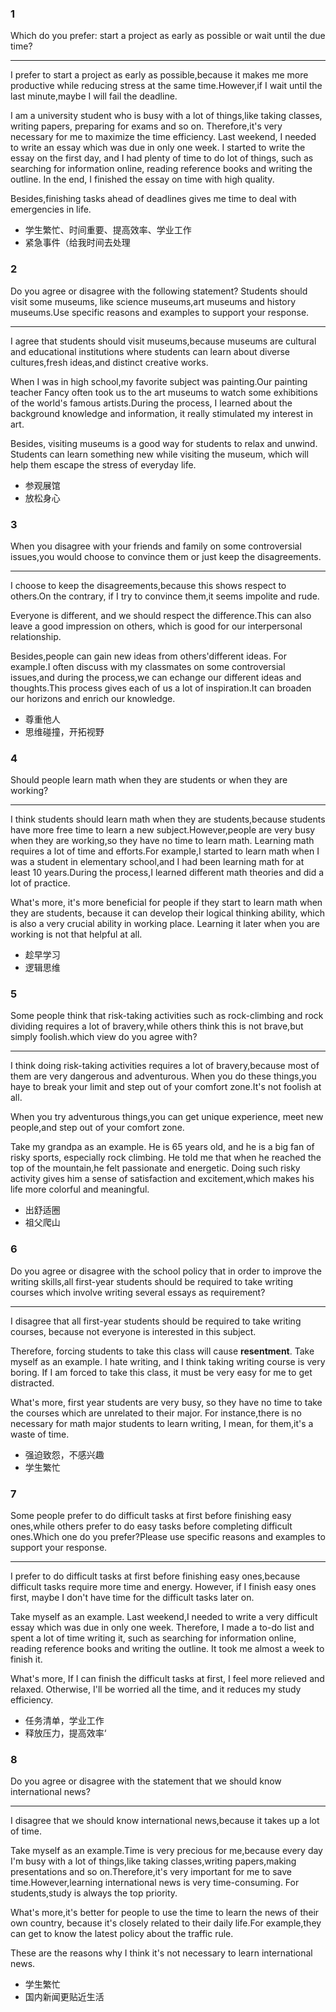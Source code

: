 ### 1

Which do you prefer: start a project as early as possible or wait until the due time?

---

I prefer to start a project as early as possible,because it makes me more productive while reducing stress at the same time.However,if I wait until the last minute,maybe I will fail the deadline.

I am a university student who is busy with a lot of things,like taking classes, writing papers, preparing for exams and so on. Therefore,it's very necessary for me to maximize the time efficiency. Last weekend, I needed to write an essay which was due in only one week. I started to write the essay on the first day, and I had plenty of time to do lot of things, such as searching for information online, reading reference books and writing the outline. In the end, I finished the essay on time with high quality.

Besides,finishing tasks ahead of deadlines gives me time to deal with emergencies in life.

- 学生繁忙、时间重要、提高效率、学业工作
- 紧急事件（给我时间去处理

### 2

Do you agree or disagree with the following statement? Students should visit some museums, like science museums,art museums and history museums.Use specific reasons and examples to support your response.

---

I agree that students should visit museums,because museums are cultural and educational institutions where students can learn about diverse cultures,fresh ideas,and distinct creative works.

When I was in high school,my favorite subject was painting.Our painting teacher Fancy often took us to the art museums to watch some exhibitions of the world's famous artists.During the process, I learned about the background knowledge and information, it really stimulated my interest in art.

Besides, visiting museums is a good way for students to relax and unwind. Students can learn something new while visiting the museum, which will help them escape the stress of everyday life.

- 参观展馆
- 放松身心

### 3

When you disagree with your friends and family on some controversial issues,you would choose to convince them or just keep the disagreements.

---

I choose to keep the disagreements,because this shows respect to others.On the contrary, if I try to convince them,it seems impolite and rude.

Everyone is different, and we should respect the difference.This can also leave a good impression on others, which is good for our interpersonal relationship.

Besides,people can gain new ideas from others'different ideas. For example.I often discuss with my classmates on some controversial issues,and during the process,we can echange our different ideas and thoughts.This process gives each of us a lot of inspiration.It can broaden our horizons and enrich our knowledge.

- 尊重他人
- 思维碰撞，开拓视野

### 4

Should people learn math when they are students or when they are working?

---

I think students should learn math when they are students,because students have more free time to learn a new subject.However,people are very busy when they are working,so they have no time to learn math. Learning math requires a lot of time and efforts.For example,I started to learn math when I was a student in elementary school,and I had been learning math for at least 10 years.During the process,I learned different math theories and did a lot of practice.

What's more, it's more beneficial for people if they start to learn math when they are students, because it can develop their logical thinking ability, which is also a very crucial ability in working place. Learning it later when you are working is not that helpful at all.

- 趁早学习
- 逻辑思维

### 5

Some people think that risk-taking activities such as rock-climbing and rock dividing requires a lot of bravery,while others think this is not brave,but simply foolish.which view do you agree with?

---

I think doing risk-taking activities requires a lot of bravery,because most of them are very dangerous and adventurous. When you do these things,you haye to break your limit and step out of your comfort zone.It's not foolish at all.

When you try adventurous things,you can get unique experience, meet new people,and step out of your comfort zone.

Take my grandpa as an example. He is 65 years old, and he is a big fan of risky sports, especially rock climbing. He told me that when he reached the top of the mountain,he felt passionate and energetic. Doing such risky activity gives him a sense of satisfaction and excitement,which makes his life more colorful and meaningful.

- 出舒适圈
- 祖父爬山

### 6

Do you agree or disagree with the school policy that in order to improve the writing skills,all first-year students should be required to take writing courses which involve writing several essays as requirement?

---

I disagree that all first-year students should be required to take writing courses, because not everyone is interested in this subject.

Therefore, forcing students to take this class will cause **resentment**. Take myself as an example. I hate writing, and I think taking writing course is very boring. If I am forced to take this class, it must be very easy for me to get distracted.

What's more, first year students are very busy, so they have no time to take the courses which are unrelated to their major. For instance,there is no necessary for math major students to learn writing, I mean, for them,it's a waste of time.

- 强迫致怨，不感兴趣
- 学生繁忙

### 7

Some people prefer to do difficult tasks at first before finishing easy ones,while others prefer to do easy tasks before completing difficult ones.Which one do you prefer?Please use specific reasons and examples to support your response.

---

I prefer to do difficult tasks at first before finishing easy ones,because difficult tasks require more time and energy. However, if I finish easy ones first, maybe I don't have time for the difficult tasks later on.

Take myself as an example. Last weekend,I needed to write a very difficult essay which was due in only one week. Therefore, I made a to-do list and spent a lot of time writing it, such as searching for information online, reading reference books and writing the outline. It took me almost a week to finish it.

What's more, If I can finish the difficult tasks at first, I feel more relieved and relaxed. Otherwise, I'll be worried all the time, and it reduces my study efficiency.

- 任务清单，学业工作
- 释放压力，提高效率‘

### 8

Do you agree or disagree with the statement that we should know international news?

---

I disagree that we should know international news,because it takes up a lot of time.

Take myself as an example.Time is very precious for me,because every day I'm busy with a lot of things,like taking classes,writing papers,making presentations and so on.Therefore,it's very important for me to save time.However,learning international news is very time-consuming. For students,study is always the top priority.

What's more,it's better for people to use the time to learn the news of their own country, because it's closely related to their daily life.For example,they can get to know the latest policy about the traffic rule.

These are the reasons why I think it's not necessary to learn international news.

- 学生繁忙
- 国内新闻更贴近生活
